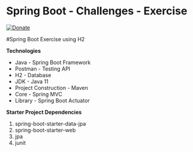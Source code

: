 # Spring Boot - Challenges - Exercise
[![Donate](https://img.shields.io/badge/Donate-PayPal-green.svg)](https://paypal.me/yonhbu?locale.x=es_XC)

#Spring Boot Exercise using H2

**Technologies**

- Java - Spring Boot Framework
- Postman - Testing API
- H2 - Database
- JDK - Java 11
- Project Construction - Maven
- Core - Spring MVC
- Library - Spring Boot Actuator


**Starter Project Dependencies**

1. spring-boot-starter-data-jpa
2. spring-boot-starter-web
3. jpa
4. junit
